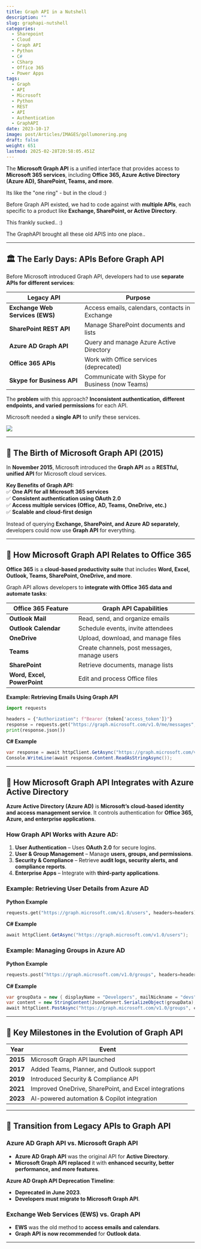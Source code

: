 ```yaml
---
title: Graph API in a Nutshell
description: ""
slug: graphapi-nutshell
categories:
  - Sharepoint
  - Cloud
  - Graph API
  - Python
  - C#
  - CSharp
  - Office 365
  - Power Apps
tags:
  - Graph
  - API
  - Microsoft
  - Python
  - REST
  - API
  - Authentication
  - GraphAPI
date: 2023-10-17
image: post/Articles/IMAGES/gollumonering.png
draft: false
weight: 651
lastmod: 2025-02-28T20:58:05.451Z
---
```

<!-- 

# The History of the Graph API and How It Relates to Office and Active Directory

## 📜 Introduction
-->

The **Microsoft Graph API** is a unified interface that provides access to **Microsoft 365 services**, including **Office 365, Azure Active Directory (Azure AD), SharePoint, Teams, and more**.

Its like the "one ring" - but in the cloud :)

Before Graph API existed, we had to code against with **multiple APIs**, each specific to a product like **Exchange, SharePoint, or Active Directory**.

This frankly sucked.. :)

The GraphAPI brought all these old APIS into one place..

***

## 🏛 The Early Days: APIs Before Graph API

Before Microsoft introduced Graph API, developers had to use **separate APIs for different services**:

| **Legacy API**                  | **Purpose**                                     |
| ------------------------------- | ----------------------------------------------- |
| **Exchange Web Services (EWS)** | Access emails, calendars, contacts in Exchange  |
| **SharePoint REST API**         | Manage SharePoint documents and lists           |
| **Azure AD Graph API**          | Query and manage Azure Active Directory         |
| **Office 365 APIs**             | Work with Office services (deprecated)          |
| **Skype for Business API**      | Communicate with Skype for Business (now Teams) |

The **problem** with this approach? **Inconsistent authentication, different endpoints, and varied permissions** for each API.

Microsoft needed a **single API** to unify these services.

![](/post/Articles/___newww/Sharepoint/Pasted%20image%2020250228125535.png)

***

## 🚀 The Birth of Microsoft Graph API (2015)

In **November 2015**, Microsoft introduced the **Graph API** as a **RESTful, unified API** for Microsoft cloud services.

**Key Benefits of Graph API:**\
✅ **One API for all Microsoft 365 services**\
✅ **Consistent authentication using OAuth 2.0**\
✅ **Access multiple services (Office, AD, Teams, OneDrive, etc.)**\
✅ **Scalable and cloud-first design**

Instead of querying **Exchange, SharePoint, and Azure AD separately**, developers could now use **Graph API** for everything.

***

## 🏢 How Microsoft Graph API Relates to Office 365

**Office 365** is a **cloud-based productivity suite** that includes **Word, Excel, Outlook, Teams, SharePoint, OneDrive, and more**.

Graph API allows developers to **integrate with Office 365 data and automate tasks**:

| **Office 365 Feature**      | **Graph API Capabilities**                   |
| --------------------------- | -------------------------------------------- |
| **Outlook Mail**            | Read, send, and organize emails              |
| **Outlook Calendar**        | Schedule events, invite attendees            |
| **OneDrive**                | Upload, download, and manage files           |
| **Teams**                   | Create channels, post messages, manage users |
| **SharePoint**              | Retrieve documents, manage lists             |
| **Word, Excel, PowerPoint** | Edit and process Office files                |

**Example: Retrieving Emails Using Graph API**

```python
import requests

headers = {"Authorization": f"Bearer {token['access_token']}"}
response = requests.get("https://graph.microsoft.com/v1.0/me/messages", headers=headers)
print(response.json())
```

**C# Example**

```csharp
var response = await httpClient.GetAsync("https://graph.microsoft.com/v1.0/me/messages");
Console.WriteLine(await response.Content.ReadAsStringAsync());
```

***

## 🔐 How Microsoft Graph API Integrates with Azure Active Directory

**Azure Active Directory (Azure AD)** is **Microsoft’s cloud-based identity and access management service**. It controls authentication for **Office 365, Azure, and enterprise applications**.

### How Graph API Works with Azure AD:

1. **User Authentication** – Uses **OAuth 2.0** for secure logins.
2. **User & Group Management** – Manage **users, groups, and permissions**.
3. **Security & Compliance** – Retrieve **audit logs, security alerts, and compliance reports**.
4. **Enterprise Apps** – Integrate with **third-party applications**.

### Example: Retrieving User Details from Azure AD

**Python Example**

```python
requests.get("https://graph.microsoft.com/v1.0/users", headers=headers)
```

**C# Example**

```csharp
await httpClient.GetAsync("https://graph.microsoft.com/v1.0/users");
```

### Example: Managing Groups in Azure AD

**Python Example**

```python
requests.post("https://graph.microsoft.com/v1.0/groups", headers=headers, json={"displayName": "Developers", "mailNickname": "devs"})
```

**C# Example**

```csharp
var groupData = new { displayName = "Developers", mailNickname = "devs" };
var content = new StringContent(JsonConvert.SerializeObject(groupData), Encoding.UTF8, "application/json");
await httpClient.PostAsync("https://graph.microsoft.com/v1.0/groups", content);
```

***

## 📅 Key Milestones in the Evolution of Graph API

| **Year** | **Event**                                             |
| -------- | ----------------------------------------------------- |
| **2015** | Microsoft Graph API launched                          |
| **2017** | Added Teams, Planner, and Outlook support             |
| **2019** | Introduced Security & Compliance API                  |
| **2021** | Improved OneDrive, SharePoint, and Excel integrations |
| **2023** | AI-powered automation & Copilot integration           |

***

## 🔄 Transition from Legacy APIs to Graph API

### **Azure AD Graph API vs. Microsoft Graph API**

* **Azure AD Graph API** was the original API for **Active Directory**.
* **Microsoft Graph API** **replaced** it with **enhanced security, better performance, and more features**.

**Azure AD Graph API Deprecation Timeline**:

* **Deprecated in June 2023**.
* **Developers must migrate to Microsoft Graph API**.

### **Exchange Web Services (EWS) vs. Graph API**

* **EWS** was the old method to **access emails and calendars**.
* **Graph API is now recommended** for **Outlook data**.

***

<!-- 
## ⚡ Why Should Developers Use Microsoft Graph API?

✅ **Simplifies development** – No need for multiple APIs.  
✅ **Enhances security** – OAuth-based authentication.  
✅ **Improves performance** – Single API request for multiple services.  
✅ **Future-proof** – Regular updates and AI integration.  

---

## 🏁 Conclusion

The **Microsoft Graph API** has evolved from a simple **Office 365 API** to a **powerful platform** for integrating Microsoft 365 services.

🔹 It **unifies** access to **Office, Azure AD, Teams, SharePoint, and more**.  
🔹 It **replaces legacy APIs** like **Azure AD Graph and EWS**.  
🔹 It **powers automation and AI-driven workflows** in the Microsoft ecosystem.  

Whether you're working with **emails, users, files, security, or enterprise automation**, **Graph API is the future** of Microsoft 365 development.

-->

